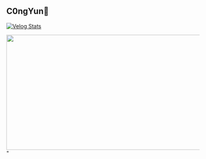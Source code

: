 ## C0ngYun👋


[![Velog Stats](https://velog-readme-stats.vercel.app/api?name=congyun&color=dark)](https://velog.io/@congyun)


<a href="https://github.com/devxb/gitanimals">
  
<img
  src="https://render.gitanimals.org/farms/Jeongjunyun777"
  width="600"
  height="300"
/>
</a>"
  

</a>
